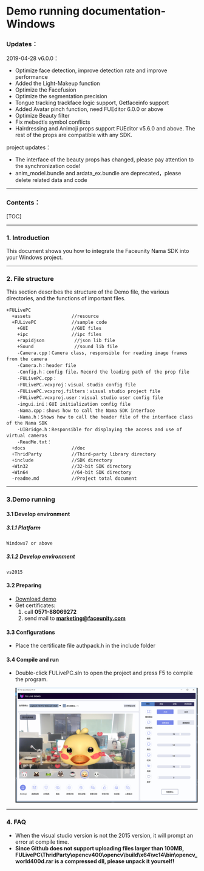 # Demo running documentation-Windows 
### Updates：

2019-04-28 v6.0.0：

   - Optimize face detection, improve detection rate and improve performance
- Added the Light-Makeup function 
- Optimize the Facefusion 
- Optimize the segmentation precision
- Tongue tracking trackface logic support, Getfaceinfo support
- Added Avatar pinch function, need FUEditor 6.0.0 or above
- Optimize Beauty filter 
- Fix mebedtls symbol conflicts
- Hairdressing and Animoji props support FUEditor v5.6.0 and above. The rest of the props are compatible with any SDK.



project updates：

- The interface of the beauty props has changed, please pay attention to the synchronization code!
- anim_model.bundle and ardata_ex.bundle are deprecated，please delete related data and code

------
### Contents：
[TOC]

------
### 1. Introduction 
This document shows you how to integrate the Faceunity Nama SDK into your Windows project.  

------
### 2. File structure
This section describes the structure of the Demo file, the various directories, and the functions of important files.

```
+FULivePC
  +assets 			  	//resource
  +FULivePC				//sample code 
    +GUI				//GUI files
    +ipc				//ipc files
    +rapidjson			 //json lib file
    +Sound				 //sound lib file
    -Camera.cpp：Camera class, responsible for reading image frames from the camera
    -Camera.h：header file
    -Config.h：config file，Record the loading path of the prop file
    -FULivePC.cpp：
	-FULivePC.vcxproj：visual studio config file
	-FULivePC.vcxproj.filters：visual studio project file
	-FULivePC.vcxproj.user：visual studio user config file
	-imgui.ini：GUI initialization config file
	-Nama.cpp：shows how to call the Nama SDK interface
	-Nama.h：Shows how to call the header file of the interface class of the Nama SDK
	-UIBridge.h：Responsible for displaying the access and use of virtual cameras
	-ReadMe.txt：
  +docs					//doc
  +ThridParty			//Third-party library directory
  +include				//SDK directory
  +Win32   				//32-bit SDK directory
  +Win64   				//64-bit SDK directory
  -readme.md			//Project total document
```

------
### 3.Demo running  

#### 3.1 Develop environment
##### 3.1.1 Platform
```
Windows7 or above 
```
##### 3.1.2 Develop environment
```
vs2015
```

#### 3.2 Preparing  
- [Download demo](<https://github.com/Faceunity/FULivePC> )
- Get certificates:
  1. call **0571-88069272** 	
  2. send mail to **marketing@faceunity.com** 
#### 3.3 Configurations

- Place the certificate file authpack.h in the include folder

#### 3.4 Compile and run

- Double-click FULivePC.sln to open the project and press F5 to compile the program.

  ![](./imgs/img1.png)

------
### 4. FAQ 
- When the visual studio version is not the 2015 version, it will prompt an error at compile time.
- **Since Github does not support uploading files larger than 100MB, FULivePC\ThridParty\opencv400\opencv\build\x64\vc14\bin\opencv_world400d.rar is a compressed dll, please unpack it yourself!**

